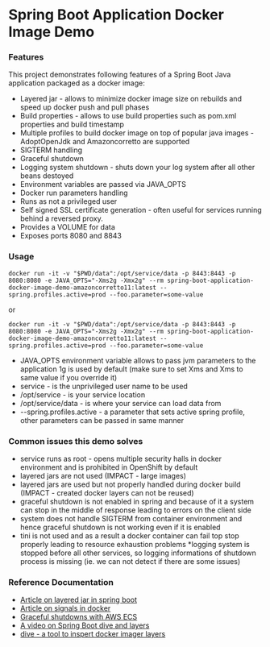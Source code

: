 # Spring Boot Application Docker Image Demo

### Features

This project demonstrates following features of a Spring Boot Java application packaged as a docker image:

* Layered jar - allows to minimize docker image size on rebuilds and speed up docker push and pull phases
* Build properties - allows to use build properties such as pom.xml properties and build timestamp 
* Multiple profiles to build docker image on top of popular java images - AdoptOpenJdk and Amazoncorretto are supported
* SIGTERM handling
* Graceful shutdown
* Logging system shutdown - shuts down your log system after all other beans destoyed 
* Environment variables are passed via JAVA_OPTS
* Docker run parameters handling
* Runs as not a privileged user
* Self signed SSL certificate generation - often useful for services running behind a reversed proxy.
* Provides a VOLUME for data
* Exposes ports 8080 and 8843

### Usage
```
docker run -it -v "$PWD/data":/opt/service/data -p 8443:8443 -p 8080:8080 -e JAVA_OPTS="-Xms2g -Xmx2g" --rm spring-boot-application-docker-image-demo-amazoncorretto11:latest --spring.profiles.active=prod --foo.parameter=some-value
```
or

```
docker run -it -v "$PWD/data":/opt/service/data -p 8443:8443 -p 8080:8080 -e JAVA_OPTS="-Xms2g -Xmx2g" --rm spring-boot-application-docker-image-demo-amazoncorretto11:latest --spring.profiles.active=prod --foo.parameter=some-value
```

* JAVA_OPTS environment variable allows to pass jvm parameters to the application 1g is used by default (make sure to set Xms and Xms to same value if you override it)
* service - is the unprivileged  user name to be used
* /opt/service - is your service location
* /opt/service/data - is where your service can load data from
* --spring.profiles.active - a parameter that sets active spring profile,  other parameters can be passed in same manner 

### Common issues this demo solves

* service runs as root - opens multiple security halls in docker environment and is prohibited in OpenShift by default
* layered jars are not used (IMPACT - large images)
* layered jars are used but not properly handled during docker build (IMPACT - created docker layers can not be reused)
* graceful shutdown is not enabled in spring and because of it a system can stop in the middle of response leading to errors on the client side
* system does not handle SIGTERM from container environment and hence graceful shutdown is not working even if it is enabled
* tini is not used and as a result a docker container can fail top stop properly leading to resource exhaustion problems 
*logging system is stopped before all other services, so logging informations of shutdown process is missing (ie. we can not detect if there are some issues)

### Reference Documentation

* [Article on layered jar in spring boot ](https://www.baeldung.com/docker-layers-spring-boot)
* [Article on signals in docker](https://hynek.me/articles/docker-signals/)
* [Graceful shutdowns with AWS ECS](https://aws.amazon.com/ru/blogs/containers/graceful-shutdowns-with-ecs/)
* [A video on Spring Boot dive and layers](https://www.youtube.com/watch?v=WL7U-yGfUXA&t=240sf)
* [dive - a tool to inspert docker imager layers ](https://github.com/wagoodman/dive)
